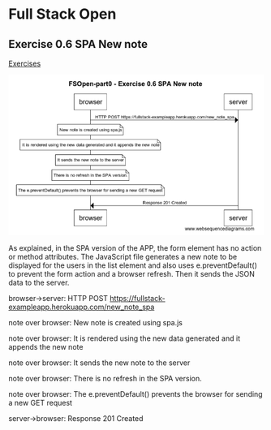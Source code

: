 # Full Stack Open

## Exercise 0.6 SPA New note
[Exercises](https://fullstackopen.com/en/part0/fundamentals_of_web_apps#exercises-0-1-0-6)

![Exercise 0.6](./ex-06.png "Exercise 0.6")

As explained, in the SPA version of the APP, the form element has no action or method attributes. The JavaScript file generates a new note to be displayed for the users in the list element and also uses e.preventDefault() to prevent the form action and a browser refresh. Then it sends the JSON data to the server.

browser->server: HTTP POST https://fullstack-exampleapp.herokuapp.com/new_note_spa

note over browser: New note is created using spa.js

note over browser: It is rendered using the new data generated and it appends the new note

note over browser: It sends the new note to the server

note over browser: There is no refresh in the SPA version.

note over browser: The e.preventDefault() prevents the browser for sending a new GET request

server->browser: Response 201 Created
